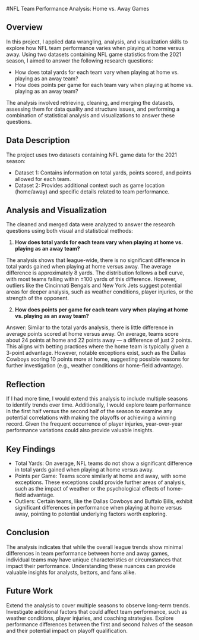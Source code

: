 #NFL Team Performance Analysis: Home vs. Away Games

## Overview
In this project, I applied data wrangling, analysis, and visualization skills to explore how NFL team performance varies when playing at home versus away. Using two datasets containing NFL game statistics from the 2021 season, I aimed to answer the following research questions:

* How does total yards for each team vary when playing at home vs. playing as an away team?
* How does points per game for each team vary when playing at home vs. playing as an away team?

The analysis involved retrieving, cleaning, and merging the datasets, assessing them for data quality and structure issues, and performing a combination of statistical analysis and visualizations to answer these questions.

## Data Description
The project uses two datasets containing NFL game data for the 2021 season:
* Dataset 1: Contains information on total yards, points scored, and points allowed for each team.
* Dataset 2: Provides additional context such as game location (home/away) and specific details related to team performance.

## Analysis and Visualization
The cleaned and merged data were analyzed to answer the research questions using both visual and statistical methods:

1. **How does total yards for each team vary when playing at home vs. playing as an away team?**

The analysis shows that league-wide, there is no significant difference in total yards gained when playing at home versus away. The average difference is approximately 8 yards. The distribution follows a bell curve, with most teams falling within ±100 yards of this difference. However, outliers like the Cincinnati Bengals and New York Jets suggest potential areas for deeper analysis, such as weather conditions, player injuries, or the strength of the opponent.

2. **How does points per game for each team vary when playing at home vs. playing as an away team?**

Answer: Similar to the total yards analysis, there is little difference in average points scored at home versus away. On average, teams score about 24 points at home and 22 points away — a difference of just 2 points. This aligns with betting practices where the home team is typically given a 3-point advantage. However, notable exceptions exist, such as the Dallas Cowboys scoring 10 points more at home, suggesting possible reasons for further investigation (e.g., weather conditions or home-field advantage).

## Reflection
If I had more time, I would extend this analysis to include multiple seasons to identify trends over time. Additionally, I would explore team performance in the first half versus the second half of the season to examine any potential correlations with making the playoffs or achieving a winning record. Given the frequent occurrence of player injuries, year-over-year performance variations could also provide valuable insights.

## Key Findings
* Total Yards: On average, NFL teams do not show a significant difference in total yards gained when playing at home versus away.
* Points per Game: Teams score similarly at home and away, with some exceptions. These exceptions could provide further areas of analysis, such as the impact of weather or the psychological effects of home-field advantage.
* Outliers: Certain teams, like the Dallas Cowboys and Buffalo Bills, exhibit significant differences in performance when playing at home versus away, pointing to potential underlying factors worth exploring.

## Conclusion

The analysis indicates that while the overall league trends show minimal differences in team performance between home and away games, individual teams may have unique characteristics or circumstances that impact their performance. Understanding these nuances can provide valuable insights for analysts, bettors, and fans alike.

## Future Work
Extend the analysis to cover multiple seasons to observe long-term trends.
Investigate additional factors that could affect team performance, such as weather conditions, player injuries, and coaching strategies.
Explore performance differences between the first and second halves of the season and their potential impact on playoff qualification.
